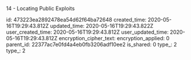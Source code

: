 14 - Locating Public Exploits

id: 473223ea2892478ea54d62f64ba72648
created_time: 2020-05-16T19:29:43.812Z
updated_time: 2020-05-16T19:29:43.822Z
user_created_time: 2020-05-16T19:29:43.812Z
user_updated_time: 2020-05-16T19:29:43.812Z
encryption_cipher_text: 
encryption_applied: 0
parent_id: 22377ac7e0fd4a4eb0fb3206adf10ee2
is_shared: 0
type_: 2
type_: 2